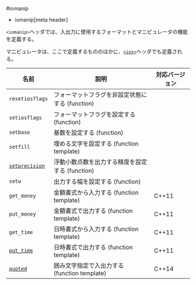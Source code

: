 #iomanip
* iomanip[meta header]

`<iomanip>`ヘッダでは、入出力に使用するフォーマットとマニピュレータの機能を定義する。

マニピュレータは、ここで定義するもののほかに、[`<ios>`](ios.md)ヘッダでも定義される。

| 名前 | 説明 | 対応バージョン |
|------|------|----------------|
| `resetiosflags` | フォーマットフラグを非設定状態にする (function) | |
| `setiosflags`   | フォーマットフラグを設定する (function)         | |
| `setbase`       | 基数を設定する (function)                       | |
| `setfill`       | 埋める文字を設定する (function template)        | |
| [`setprecision`](iomanip/setprecision.md)  | 浮動小数点数を出力する精度を設定する (function) | |
| `setw`          | 出力する幅を設定する (function)                 | |
| `get_money`     | 金額書式から入力する (function template)        | C++11 |
| `put_money`     | 金額書式で出力する (function template)          | C++11 |
| `get_time`      | 日時書式から入力する (function template)        | C++11 |
| [`put_time`](iomanip/put_time.md) | 日時書式で出力する (function template)          | C++11 |
| [`quoted`](iomanip/quoted.md)     | 囲み文字指定で入出力する (function template)    | C++14 |


